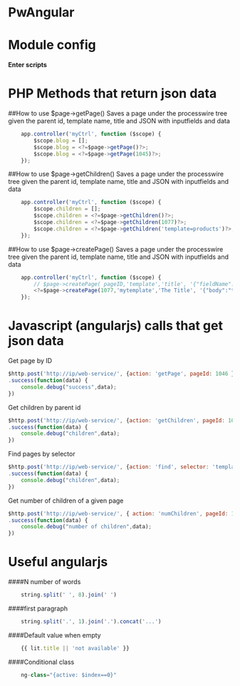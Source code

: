PwAngular
=========

Module config
=============
**Enter scripts**  
<script src="https://code.angularjs.org/1.3.2/angular-sanitize.min.js"></script>
<script src="/site/templates/app/bower_components/angular-translate/angular-translate.min.js"></script>



PHP Methods that return json data
=================================


##How to use $page->getPage()
Saves a page under the processwire tree given the parent id, template name, title and JSON with inputfields and data
```javascript
	app.controller('myCtrl', function ($scope) {
	  	$scope.blog = [];		
	  	$scope.blog = <?=$page->getPage()?>;							// get data of actual page
	  	$scope.blog = <?=$page->getPage(1045)?>;						// get data of page that matches the id
	});
```
 
##How to use $page->getChildren()
Saves a page under the processwire tree given the parent id, template name, title and JSON with inputfields and data
```javascript
	app.controller('myCtrl', function ($scope) {
	  	$scope.children = [];			
	  	$scope.children = <?=$page->getChildren()?>;					// get children and its data of the actual page
	  	$scope.children = <?=$page->getChildren(1077)?>;				// will get the children of the page with the indicated ID
	  	$scope.children = <?=$page->getChildren('template=products')?>;	// children of the page that matches the selector
	});
```

##How to use $page->createPage()
Saves a page under the processwire tree given the parent id, template name, title and JSON with inputfields and data
```javascript
	app.controller('myCtrl', function ($scope) {
	  	// $page->createPage( pageID,'template','title', '{"fieldName":"value"}')
	  	<?=$page->createPage(1077,'mytemplate','The Title', '{"body":"text in body"}')?>;
	});
```


Javascript (angularjs) calls that get  json data
================================================
Get page by ID
```javascript
$http.post('http://ip/web-service/', {action: 'getPage', pageId: 1046 })
.success(function(data) {
    console.debug("success",data);
})
```
Get children by parent id
```javascript
$http.post('http://ip/web-service/', {action: 'getChildren', pageId: 1062 })
.success(function(data) {
    console.debug("children",data);
})
```
Find pages by selector
```javascript
$http.post('http://ip/web-service/', {action: 'find', selector: 'template=directivo,parent=1077' })
.success(function(data) {
    console.debug("children",data);
})
```
Get number of children of a given page
```javascript
$http.post('http://ip/web-service/', { action: 'numChildren', pageId: 1014 })
.success(function(data) {
    console.debug("number of children",data);
})
```
Useful angularjs
================

####N number of words
```javascript
	string.split(' ', 8).join(' ')
```

####first paragraph
```javascript
	string.split('.', 1).join('.').concat('...')
```
####Default value when empty
```javascript
	{{ lit.title || 'not available' }}
```
####Conditional class
```javascript
	ng-class="{active: $index==0}"
```






